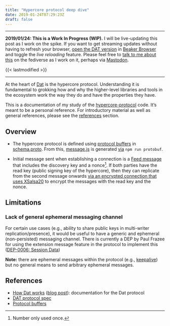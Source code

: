 ```yaml
---
title: "Hypercore protocol deep dive"
date: 2019-01-24T07:29:23Z
draft: false
---
```


---
__2019/01/24: This is a Work In Progress (WIP).__ I will be live-updating this post as I work on the spike. If you want to get streaming updates without having to refresh your browser, [open the DAT version](dat://ar.al/2019/01/24/hypercore-protocol-deep-dive/) in [Beaker Browser](https://beakerbrowser.com/) and toggle the _live reloading_ feature. Please feel free to [talk to me about this](https://mastodon.ar.al/@aral) on the fediverse as I work on it, perhaps via [Mastodon](https://joinmastodon.org).

{{< lastmodified >}}

---

At the heart of [Dat](https://datproject.org) is the hypercore protocol. Understanding it is fundamental to grokking how and why the higher-level libraries and tools in the ecosystem work the way they do and have the properties they have.

This is a documentation of my study of the [hypercore-protocol](https://github.com/mafintosh/hypercore-protocol) code. It’s meant to be a personal reference. For introductory material as well as general references, please see the [references](#references) section.

## Overview

  * The hypercore protocol is defined using [protocol buffers](https://developers.google.com/protocol-buffers/) in [schema.proto](https://github.com/mafintosh/hypercore-protocol/blob/master/schema.proto). From this, [message.js](https://github.com/mafintosh/hypercore-protocol/blob/master/messages.js) is generated [via](https://github.com/mafintosh/hypercore-protocol/blob/7c79430ac108c758b50586fdda42bf8bfe533406/package.json#L24) `npm run protobuf`.

  * Initial message sent when establishing a connection is a [Feed message](https://github.com/mafintosh/hypercore-protocol/blob/7c79430ac108c758b50586fdda42bf8bfe533406/schema.proto#L5) that includes the discovery key and a nonce[^1]. If both parties have the read key (public signing key of the hypercore), then they can replicate from the second message onwards [via an encrypted connection that uses XSalsa20](https://datprotocol.github.io/how-dat-works/#Encryption) to encrypt the messages with the read key and the nonce.

## Limitations

### Lack of general ephemeral messaging channel

For certain use cases (e.g., ability to share public keys in multi-writer replication/presence), it would be useful to have a generic and ephemeral (non-persisted) messaging channel. There is currently a DEP by Paul Frazee for using the extension message feature in the protocol to implement this ([DEP-0006: Session Data](https://www.datprotocol.com/deps/0006-session-data-extension/))

__Note:__ there are ephemeral messages within the protocol (e.g., [keepalive](https://datprotocol.github.io/how-dat-works/#keepalive)) but no general means to send arbitrary ephemeral messages.

## References

  * [How Dat works](https://datprotocol.github.io/how-dat-works/) ([blog post](https://blog.datproject.org/2019/01/21/how-dat-works/)): documentation for the Dat protocol
  * [DAT protocol spec](https://www.datprotocol.com/)
  * [Protocol buffers](https://developers.google.com/protocol-buffers/)

[^1]: Number only used once.